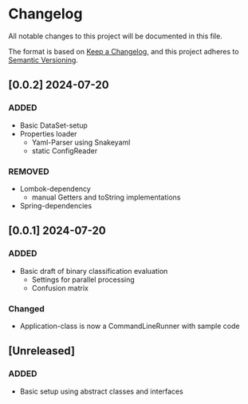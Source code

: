 # Changelog

All notable changes to this project will be documented in this file.

The format is based on [Keep a Changelog](https://keepachangelog.com/en/1.1.0/),
and this project adheres to [Semantic Versioning](https://semver.org/spec/v2.0.0.html).

## [0.0.2] 2024-07-20
### ADDED
- Basic DataSet-setup
- Properties loader
    - Yaml-Parser using Snakeyaml
    - static ConfigReader

### REMOVED
- Lombok-dependency
    - manual Getters and toString implementations
- Spring-dependencies

## [0.0.1] 2024-07-20

### ADDED
- Basic draft of binary classification evaluation
    - Settings for parallel processing
    - Confusion matrix

### Changed
- Application-class is now a CommandLineRunner with sample code 

## [Unreleased]

### ADDED
- Basic setup using abstract classes and interfaces